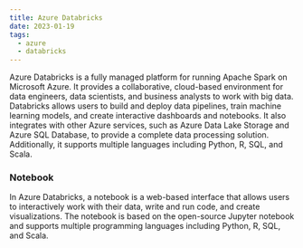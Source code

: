```yaml
---
title: Azure Databricks
date: 2023-01-19
tags:
  - azure
  - databricks
---
```


Azure Databricks is a fully managed platform for running Apache Spark on Microsoft Azure. It provides a collaborative, cloud-based environment for data engineers, data scientists, and business analysts to work with big data. Databricks allows users to build and deploy data pipelines, train machine learning models, and create interactive dashboards and notebooks. It also integrates with other Azure services, such as Azure Data Lake Storage and Azure SQL Database, to provide a complete data processing solution. Additionally, it supports multiple languages including Python, R, SQL, and Scala.

### Notebook

In Azure Databricks, a notebook is a web-based interface that allows users to interactively work with their data, write and run code, and create visualizations. The notebook is based on the open-source Jupyter notebook and supports multiple programming languages including Python, R, SQL, and Scala.

